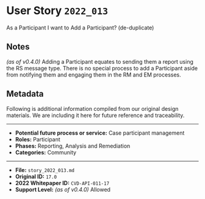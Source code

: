 
# User Story `2022_013` #

<!-- story-start -->As a Participant I want to Add a Participant? (de-duplicate)<!-- story-end -->

## Notes ##

*(as of v0.4.0)*
Adding a Participant equates to sending them a report using the RS message type. There is no special process to add a Participant aside from notifying them and engaging them in the RM and EM processes.

## Metadata ##

Following is additional information compiled from our original design materials.
We are including it here for future reference and traceability.

---

- **Potential future process or service:** Case participant management
- **Roles:** Participant
- **Phases:** Reporting, Analysis and Remediation
- **Categories:** Community

---

- **File:** `story_2022_013.md`
- **Original ID:** `17.0`
- **2022 Whitepaper ID:** `CVD-API-011-17`
- **Support Level:** *(as of v0.4.0)* Allowed

